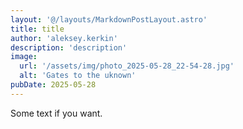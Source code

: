 ```yaml
---
layout: '@/layouts/MarkdownPostLayout.astro'
title: title
author: 'aleksey.kerkin'
description: 'description'
image:
  url: '/assets/img/photo_2025-05-28_22-54-28.jpg'
  alt: 'Gates to the uknown'
pubDate: 2025-05-28
---
```


Some text if you want.
